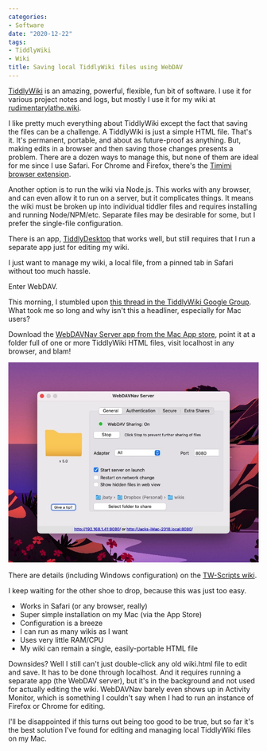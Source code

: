 ```yaml
---
categories:
- Software
date: "2020-12-22"
tags:
- TiddlyWiki
- Wiki
title: Saving local TiddlyWiki files using WebDAV
---
```


[TiddlyWiki](https://tiddlywiki.com) is an amazing, powerful, flexible, fun bit of software. I use it for various project notes and logs, but mostly I use it for my wiki at [rudimentarylathe.wiki](https://rudimentarylathe.wiki).

I like pretty much everything about TiddlyWiki except the fact that saving the files can be a challenge. A TiddlyWiki is just a simple HTML file. That's it. It's permanent, portable, and about as future-proof as anything. But, making edits in a browser and then saving those changes presents a problem. There are a dozen ways to manage this, but none of them are ideal for me since I use Safari. For Chrome and Firefox, there's the [Timimi browser extension](https://github.com/ibnishak/Timimi). 

Another option is to run the wiki via Node.js. This works with any browser, and can even allow it to run on a server, but it complicates things. It means the wiki must be broken up into individual tiddler files and requires installing and running Node/NPM/etc. Separate files may be desirable for some, but I prefer the single-file configuration.

There is an app, [TiddlyDesktop](https://github.com/Jermolene/TiddlyDesktop) that works well, but still requires that I run a separate app just for editing my wiki.

I just want to manage my wiki, a local file, from a pinned tab in Safari without too much hassle.

Enter WebDAV.

This morning, I stumbled upon [this thread in the TiddlyWiki Google Group](https://groups.google.com/u/1/g/tiddlywiki/c/I_mc1Jycfhc/m/prR0QAppAwAJ). What took me so long and why isn't this a headliner, especially for Mac users?

Download the [WebDAVNav Server app from the Mac App store](https://apps.apple.com/us/app/webdavnav-server/id747482894?mt=12), point it at a folder full of one or more TiddlyWiki HTML files, visit localhost in any browser, and blam!

![Screenshot](webdavnav.jpg)

There are details (including Windows configuration) on the [TW-Scripts wiki](https://kookma.github.io/TW-Scripts/#Easy%20Local%20Saving%20with%20WebDav).

I keep waiting for the other shoe to drop, because this was just too easy.

- Works in Safari (or any browser, really)
- Super simple installation on my Mac (via the App Store)
- Configuration is a breeze
- I can run as many wikis as I want
- Uses very little RAM/CPU
- My wiki can remain a single, easily-portable HTML file

Downsides? Well I still can't just double-click any old wiki.html file to edit and save. It has to be done through localhost. And it requires running a separate app (the WebDAV server), but it's in the background and not used for actually editing the wiki. WebDAVNav barely even shows up in Activity Monitor, which is something I couldn't say when I had to run an instance of Firefox or Chrome for editing.

I'll be disappointed if this turns out being too good to be true, but so far it's the best solution I've found for editing and managing local TiddlyWiki files on my Mac.

